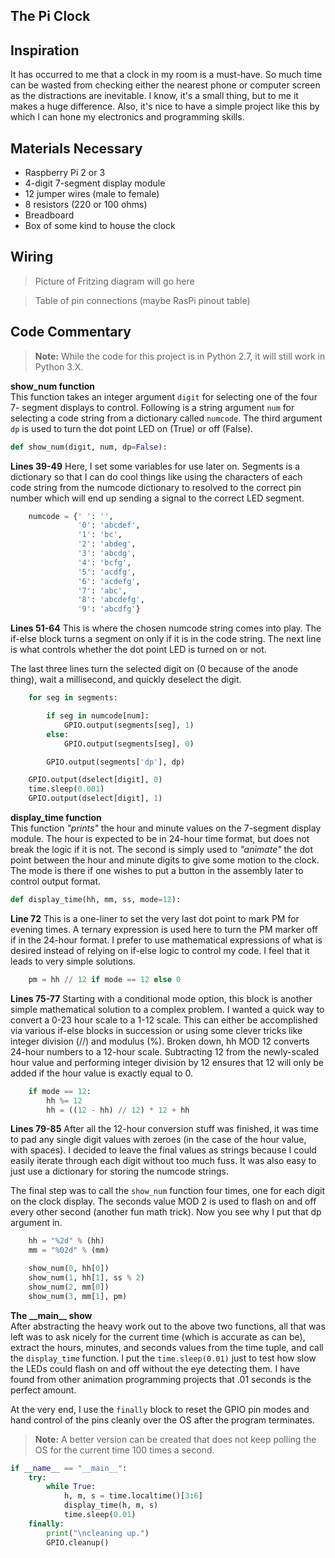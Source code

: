 The Pi Clock
---

## Inspiration

It has occurred to me that a clock in my room is a must-have. So much time can be 
wasted from checking either the nearest phone or computer screen as the 
distractions are inevitable. I know, it's a small thing, but to me it makes a 
huge difference. Also, it's nice to have a simple project like this by which I 
can hone my electronics and programming skills.

## Materials Necessary

* Raspberry Pi 2 or 3
* 4-digit 7-segment display module
* 12 jumper wires (male to female)
* 8 resistors (220 or 100 ohms)
* Breadboard
* Box of some kind to house the clock

## Wiring

> Picture of Fritzing diagram will go here

> Table of pin connections (maybe RasPi pinout table)

## Code Commentary

> **Note:** While the code for this project is in Python 2.7, it will still work 
> in Python 3.X.

**show_num function**  
This function takes an integer argument `digit` for selecting one of the four 7-
segment displays to control. Following is a string argument `num` for selecting
a code string from a dictionary called `numcode`. The third argument `dp` is used
to turn the dot point LED on (True) or off (False).

```python
def show_num(digit, num, dp=False):
```

**Lines 39-49**
Here, I set some variables for use later on. Segments is a dictionary so that I
can do cool things like using the characters of each code string from the numcode
dictionary to resolved to the correct pin number which will end up sending a
signal to the correct LED segment.

```python
    numcode = {' ': '',
               '0': 'abcdef',
               '1': 'bc',
               '2': 'abdeg',
               '3': 'abcdg',
               '4': 'bcfg',
               '5': 'acdfg',
               '6': 'acdefg',
               '7': 'abc',
               '8': 'abcdefg',
               '9': 'abcdfg'}
```

**Lines 51-64**
This is where the chosen numcode string comes into play. The if-else block turns 
a segment on only if it is in the code string. The next line is what controls 
whether the dot point LED is turned on or not.

The last three lines turn the selected digit on (0 because of the anode thing), 
wait a millisecond, and quickly deselect the digit.

```python
    for seg in segments:

        if seg in numcode[num]:
            GPIO.output(segments[seg], 1)
        else:
            GPIO.output(segments[seg], 0)

        GPIO.output(segments['dp'], dp)

    GPIO.output(dselect[digit], 0)
    time.sleep(0.001)
    GPIO.output(dselect[digit], 1)
```


**display_time function**  
This function _"prints"_ the hour and minute values on the 7-segment display 
module. The hour is expected to be in 24-hour time format, but does not break the 
logic if it is not. The second is simply used to _"animate"_ the dot point between
the hour and minute digits to give some motion to the clock. The mode is there if 
one wishes to put a button in the assembly later to control output format.

```python
def display_time(hh, mm, ss, mode=12):
```

**Line 72**
This is a one-liner to set the very last dot point to mark PM for evening times. A
ternary expression is used here to turn the PM marker off if in the 24-hour 
format. I prefer to use mathematical expressions of what is desired instead of 
relying on if-else logic to control my code. I feel that it leads to very simple
solutions.

```python
    pm = hh // 12 if mode == 12 else 0
```

**Lines 75-77**
Starting with a conditional mode option, this block is another simple mathematical
solution to a complex problem. I wanted a quick way to convert a 0-23 hour scale
to a 1-12 scale. This can either be accomplished via various if-else blocks in 
succession or using some clever tricks like integer division (//) and modulus (%).
Broken down, hh MOD 12 converts 24-hour numbers to a 12-hour scale. Subtracting 12
from the newly-scaled hour value and performing integer division by 12 ensures 
that 12 will only be added if the hour value is exactly equal to 0.

```python
    if mode == 12:
        hh %= 12
        hh = ((12 - hh) // 12) * 12 + hh
```

**Lines 79-85**
After all the 12-hour conversion stuff was finished, it was time to pad any single
digit values with zeroes (in the case of the hour value, with spaces). I decided
to leave the final values as strings because I could easily iterate through each
digit without too much fuss. It was also easy to just use a dictionary for storing
the numcode strings.

The final step was to call the `show_num` function four times, one for each digit
on the clock display. The seconds value MOD 2 is used to flash on and off every 
other second (another fun math trick). Now you see why I put that dp argument in.

```python
    hh = "%2d" % (hh)
    mm = "%02d" % (mm)

    show_num(0, hh[0])
    show_num(1, hh[1], ss % 2)
    show_num(2, mm[0])
    show_num(3, mm[1], pm)
```


**The \_\_main\_\_ show**  
After abstracting the heavy work out to the above two functions, all that was left
was to ask nicely for the current time (which is accurate as can be), extract the
hours, minutes, and seconds values from the time tuple, and call the 
`display_time` function. I put the `time.sleep(0.01)` just to test how slow the 
LEDs could flash on and off without the eye detecting them. I have found from 
other animation programming projects that .01 seconds is the perfect amount.

At the very end, I use the `finally` block to reset the GPIO pin modes and hand
control of the pins cleanly over the OS after the program terminates.

> **Note:** A better version can be created that does not keep polling the OS for 
> the current time 100 times a second.

```python
if __name__ == "__main__":
    try:
        while True:
            h, m, s = time.localtime()[3:6]
            display_time(h, m, s)
            time.sleep(0.01)
    finally:
        print("\ncleaning up.")
        GPIO.cleanup()
```
